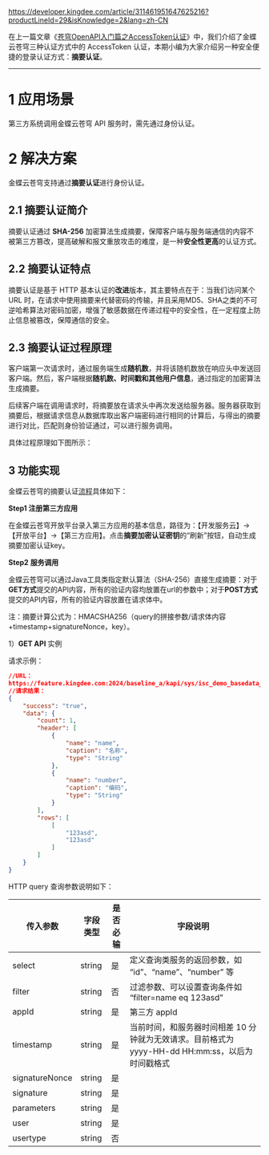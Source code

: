 https://developer.kingdee.com/article/311461951647625216?productLineId=29&isKnowledge=2&lang=zh-CN



在上一篇文章《[苍穹OpenAPI入门篇之AccessToken认证](https://vip.kingdee.com/article/311458805903550720)》中，我们介绍了金蝶云苍穹三种认证方式中的 AccessToken 认证，本期小编为大家介绍另一种安全便捷的登录认证方式：**摘要认证**。

---



# 1   应用场景

第三方系统调用金蝶云苍穹 API 服务时，需先通过身份认证。



# 2   解决方案

金蝶云苍穹支持通过**摘要认证**进行身份认证。



## 2.1   摘要认证简介



摘要认证通过 **SHA-256** 加密算法生成摘要，保障客户端与服务端通信的内容不被第三方篡改，提高破解和报文重放攻击的难度，是一种**安全性更高**的认证方式。





## 2.2   摘要认证特点



摘要认证是基于 HTTP 基本认证的**改进**版本，其主要特点在于：当我们访问某个 URL 时，在请求中使用摘要来代替密码的传输，并且采用MD5、SHA之类的不可逆哈希算法对密码加密，增强了敏感数据在传递过程中的安全性，在一定程度上防止信息被篡改，保障通信的安全。





## 2.3   摘要认证过程原理



客户端第一次请求时，通过服务端生成**随机数**，并将该随机数放在响应头中发送回客户端。然后，客户端根据**随机数、时间戳和其他用户信息**，通过指定的加密算法生成摘要。



后续客户端在调用请求时，将摘要放在请求头中再次发送给服务器。服务器获取到摘要后，根据请求信息从数据库取出客户端密码进行相同的计算后，与得出的摘要进行对比，匹配则身份验证通过，可以进行服务调用。



具体过程原理如下图所示：









## **3 功能实现**





金蝶云苍穹的摘要认证[流程](https://www.kingdee.com/products/cosmic_process_service.html?utm_source=shequ )具体如下：



**Step1 注册第三方应用**







在金蝶云苍穹开放平台录入第三方应用的基本信息，路径为：【开发服务云】→【开放平台】→【第三方应用】。点击**摘要加密认证密钥**的“刷新”按钮，自动生成摘要加密认证key。







**Step2** **服务调用**







金蝶云苍穹可以通过Java工具类指定默认算法（SHA-256）直接生成摘要：对于**GET方式**提交的API内容，所有的验证内容均放置在url的参数中；对于**POST方式**提交的API内容，所有的验证内容放置在请求体中。



注：摘要计算公式为：HMACSHA256（query的拼接参数/请求体内容+timestamp+signatureNonce，key）。



1）**GET API** 实例



请求示例：

```json
//URL：
https://feature.kingdee.com:2024/baseline_a/kapi/sys/isc_demo_basedata_1/query?select=name,number&filter=name%20eq%20123asd&appId=TEST%C3%97tamp=2021-08-18%2014:19:08&signatureNonce=iksiertoidkwek;oitdwudysletwsuej&signature=32beeebfc277817a80b01d5787242c51ca5295f5edcf2eb9371ff367f8b487a5%C2%B6meters=select&user=17299999999&usertype=Mobile&accountId=1173910536060928000
//请求结果：
{
    "success": "true",
    "data": {
        "count": 1,
        "header": [
            {
                "name": "name",
                "caption": "名称",
                "type": "String"
            },
            {
                "name": "number",
                "caption": "编码",
                "type": "String"
            }
        ],
        "rows": [
            [
                "123asd",
                "123asd"
            ]
        ]
    }
}
```

HTTP query 查询参数说明如下：

| 传入参数       | 字段类型 | 是否必输 | 字段说明                                                     |
| -------------- | -------- | -------- | ------------------------------------------------------------ |
| select         | string   | 是       | 定义查询类服务的返回参数，如 “id”、“name”、“number” 等       |
| filter         | string   | 否       | 过滤参数、可以设置查询条件如 “filter=name eq 123asd”         |
| appId          | string   | 是       | 第三方 appId                                                 |
| timestamp      | string   | 是       | 当前时间，和服务器时间相差 10 分钟就为无效请求。目前格式为 yyyy-HH-dd HH:mm:ss，以后为时间戳格式 |
| signatureNonce | string   | 是       |                                                              |
| signature      | string   | 是       |                                                              |
| parameters     | string   | 是       |                                                              |
| user           | string   | 是       |                                                              |
| usertype       | string   | 否       |                                                              |

